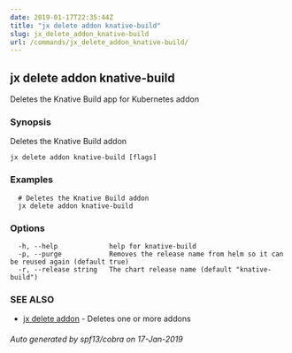 ```yaml
---
date: 2019-01-17T22:35:44Z
title: "jx delete addon knative-build"
slug: jx_delete_addon_knative-build
url: /commands/jx_delete_addon_knative-build/
---
```

## jx delete addon knative-build

Deletes the Knative Build app for Kubernetes addon

### Synopsis

Deletes the Knative Build addon

```
jx delete addon knative-build [flags]
```

### Examples

```
  # Deletes the Knative Build addon
  jx delete addon knative-build
```

### Options

```
  -h, --help             help for knative-build
  -p, --purge            Removes the release name from helm so it can be reused again (default true)
  -r, --release string   The chart release name (default "knative-build")
```

### SEE ALSO

* [jx delete addon](/commands/jx_delete_addon/)	 - Deletes one or more addons

###### Auto generated by spf13/cobra on 17-Jan-2019

